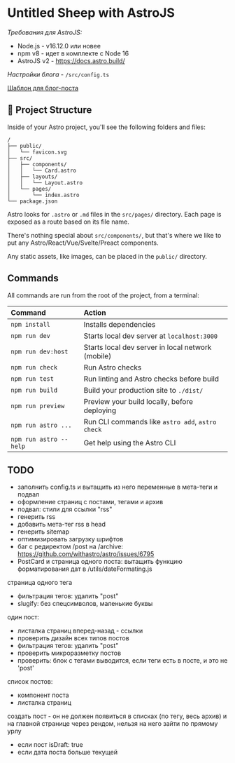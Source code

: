 # Untitled Sheep with AstroJS

*Требования для AstroJS:*

- Node.js - v16.12.0 или новее
- npm v8 - идет в комплекте с Node 16
- AstroJS v2 - https://docs.astro.build/

*Настройки блога* - `/src/config.ts`

[Шаблон для блог-поста](TEMPLATE.md)

## 🚀 Project Structure

Inside of your Astro project, you'll see the following folders and files:

```
/
├── public/
│   └── favicon.svg
├── src/
│   ├── components/
│   │   └── Card.astro
│   ├── layouts/
│   │   └── Layout.astro
│   └── pages/
│       └── index.astro
└── package.json
```

Astro looks for `.astro` or `.md` files in the `src/pages/` directory. Each page is exposed as a route based on its file name.

There's nothing special about `src/components/`, but that's where we like to put any Astro/React/Vue/Svelte/Preact components.

Any static assets, like images, can be placed in the `public/` directory.

## Commands

All commands are run from the root of the project, from a terminal:

| Command                | Action                                            |
| :--------------------- | :-----------------------------------------------  |
| `npm install`          | Installs dependencies                             |
| `npm run dev`          | Starts local dev server at `localhost:3000`       |
| `npm run dev:host`     | Starts local dev server in local network (mobile) |
| `npm run check`        | Run Astro checks                                  |
| `npm run test`         | Run linting and Astro checks before build         |
| `npm run build`        | Build your production site to `./dist/`           |
| `npm run preview`      | Preview your build locally, before deploying      |
| `npm run astro ...`    | Run CLI commands like `astro add`, `astro check`  |
| `npm run astro --help` | Get help using the Astro CLI                      |



## TODO

- заполнить config.ts и вытащить из него переменные в мета-теги и подвал
- оформление страниц с постами, тегами и архив
- подвал: стили для ссылки "rss"
- генерить rss
- добавить мета-тег rss в head
- генерить sitemap
- оптимизировать загрузку шрифтов
- баг с редиректом /post на /archive: https://github.com/withastro/astro/issues/6795
- PostCard и страница одного поста: вытащить функцию форматирования дат в /utils/dateFormating.js

страница одного тега
- фильтрация тегов: удалить "post"
- slugify: без спецсимволов, маленькие буквы

один пост:
- листалка страниц вперед-назад - ссылки
- проверить дизайн всех типов постов
- фильтрация тегов: удалить "post"
- проверить микроразметку постов
- проверить: блок с тегами выводится, если теги есть в посте, и это не 'post'

список постов:
- компонент поста
- листалка страниц

создать пост - он не должен появиться в списках (по тегу, весь архив) и на главной странице через рендом, нельзя на него зайти по прямому урлу
- если пост isDraft: true
- если дата поста больше текущей
